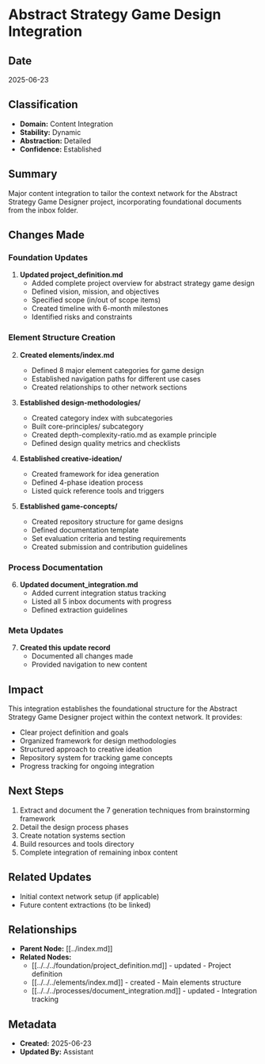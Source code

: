 # Abstract Strategy Game Design Integration

## Date
2025-06-23

## Classification
- **Domain:** Content Integration
- **Stability:** Dynamic
- **Abstraction:** Detailed
- **Confidence:** Established

## Summary
Major content integration to tailor the context network for the Abstract Strategy Game Designer project, incorporating foundational documents from the inbox folder.

## Changes Made

### Foundation Updates
1. **Updated project_definition.md**
   - Added complete project overview for abstract strategy game design
   - Defined vision, mission, and objectives
   - Specified scope (in/out of scope items)
   - Created timeline with 6-month milestones
   - Identified risks and constraints

### Element Structure Creation
2. **Created elements/index.md**
   - Defined 8 major element categories for game design
   - Established navigation paths for different use cases
   - Created relationships to other network sections

3. **Established design-methodologies/**
   - Created category index with subcategories
   - Built core-principles/ subcategory
   - Created depth-complexity-ratio.md as example principle
   - Defined design quality metrics and checklists

4. **Established creative-ideation/**
   - Created framework for idea generation
   - Defined 4-phase ideation process
   - Listed quick reference tools and triggers

5. **Established game-concepts/**
   - Created repository structure for game designs
   - Defined documentation template
   - Set evaluation criteria and testing requirements
   - Created submission and contribution guidelines

### Process Documentation
6. **Updated document_integration.md**
   - Added current integration status tracking
   - Listed all 5 inbox documents with progress
   - Defined extraction guidelines

### Meta Updates
7. **Created this update record**
   - Documented all changes made
   - Provided navigation to new content

## Impact

This integration establishes the foundational structure for the Abstract Strategy Game Designer project within the context network. It provides:
- Clear project definition and goals
- Organized framework for design methodologies
- Structured approach to creative ideation
- Repository system for tracking game concepts
- Progress tracking for ongoing integration

## Next Steps

1. Extract and document the 7 generation techniques from brainstorming framework
2. Detail the design process phases
3. Create notation systems section
4. Build resources and tools directory
5. Complete integration of remaining inbox content

## Related Updates
- Initial context network setup (if applicable)
- Future content extractions (to be linked)

## Relationships
- **Parent Node:** [[../index.md]]
- **Related Nodes:**
  - [[../../../foundation/project_definition.md]] - updated - Project definition
  - [[../../../elements/index.md]] - created - Main elements structure
  - [[../../../processes/document_integration.md]] - updated - Integration tracking

## Metadata
- **Created:** 2025-06-23
- **Updated By:** Assistant